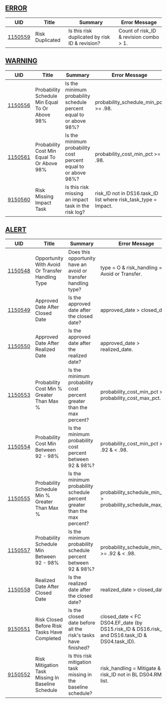 ## [ERROR](/DIQs/error)

| UID | Title | Summary | Error Message |
|-----|-------|---------|---------------|
| [1150559](/DIQs/DS15/1150559) | Risk Duplicated | Is this risk duplicated by risk ID & revision? | Count of risk_ID & revision combo > 1. |
## [WARNING](/DIQs/warning)

| UID | Title | Summary | Error Message |
|-----|-------|---------|---------------|
| [1150556](/DIQs/DS15/1150556) | Probability Schedule Min Equal To Or Above 98% | Is the minimum probability schedule percent equal to or above 98%? | probability_schedule_min_pct >= .98. |
| [1150561](/DIQs/DS15/1150561) | Probability Cost Min Equal To Or Above 98% | Is the minimum probability cost percent equal to or above 98%? | probability_cost_min_pct >= .98. |
| [9150560](/DIQs/DS15/9150560) | Risk Missing Impact Task | Is this risk missing an impact task in the risk log? | risk_ID not in DS16.task_ID list where risk_task_type = Impact. |
## [ALERT](/DIQs/alert)

| UID | Title | Summary | Error Message |
|-----|-------|---------|---------------|
| [1150548](/DIQs/DS15/1150548) | Opportunity With Avoid Or Transfer Handling Type | Does this opportunity have an avoid or transfer handling type? | type = O & risk_handling = Avoid or Transfer. |
| [1150549](/DIQs/DS15/1150549) | Approved Date After Closed Date | Is the approved date after the closed date? | approved_date > closed_date. |
| [1150550](/DIQs/DS15/1150550) | Approved Date After Realized Date | Is the approved date after the realized date? | approved_date > realized_date. |
| [1150553](/DIQs/DS15/1150553) | Probability Cost Min % Greater Than Max % | Is the minimum probability cost percent greater than the max percent? | probability_cost_min_pct > probability_cost_max_pct. |
| [1150554](/DIQs/DS15/1150554) | Probability Cost Min Between 92 - 98% | Is the minimum probability cost percent between 92 & 98%? | probability_cost_min_pct >= .92 & < .98. |
| [1150555](/DIQs/DS15/1150555) | Probability Schedule Min % Greater Than Max % | Is the minimum probability schedule percent greater than the max percent? | probability_schedule_min_pct > probability_schedule_max_pct. |
| [1150557](/DIQs/DS15/1150557) | Probability Schedule Min Between 92 - 98% | Is the minimum probability schedule percent between 92 & 98%? | probability_schedule_min_pct >= .92 & < .98. |
| [1150558](/DIQs/DS15/1150558) | Realized Date After Closed Date | Is the realized date after the closed date? | realized_date > closed_date. |
| [9150551](/DIQs/DS15/9150551) | Risk Closed Before Risk Tasks Have Completed | Is the closed date before all the risk's tasks have finished? | closed_date < FC DS04.EF_date (by DS15.risk_ID & DS16.risk_ID, and DS16.task_ID & DS04.task_ID). |
| [9150552](/DIQs/DS15/9150552) | Risk Mitigation Task Missing In Baseline Schedule | Is this risk mitigation task missing in the baseline schedule? | risk_handling = Mitigate & risk_ID not in BL DS04.RMT_ID list. |
